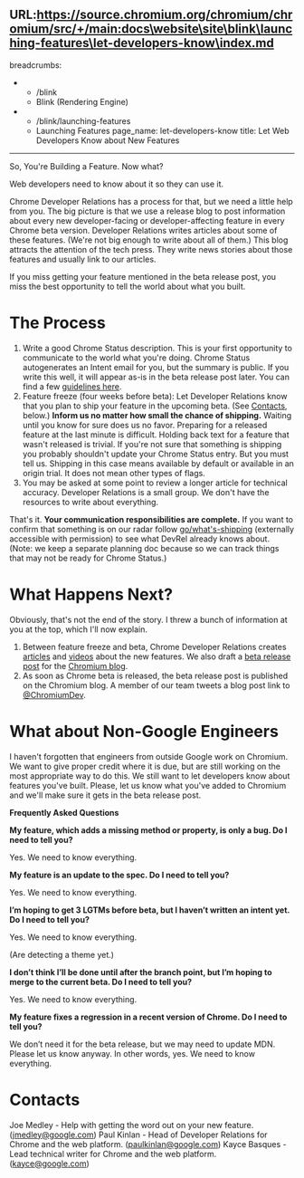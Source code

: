 URL:https://source.chromium.org/chromium/chromium/src/+/main:docs\website\site\blink\launching-features\let-developers-know\index.md
---
breadcrumbs:
- - /blink
  - Blink (Rendering Engine)
- - /blink/launching-features
  - Launching Features
page_name: let-developers-know
title: Let Web Developers Know about New Features
---

So, You're Building a Feature. Now what?

Web developers need to know about it so they can use it.

Chrome Developer Relations has a process for that, but we need a little help
from you. The big picture is that we use a release blog to post information
about every new developer-facing or developer-affecting feature in every Chrome
beta version. Developer Relations writes articles about some of these features.
(We're not big enough to write about all of them.) This blog attracts the
attention of the tech press. They write news stories about those features and
usually link to our articles.

If you miss getting your feature mentioned in the beta release post, you miss
the best opportunity to tell the world about what you built.

# The Process

1.  Write a good Chrome Status description.
    This is your first opportunity to communicate to the world what you're
    doing. Chrome Status autogenerates an Intent email for you, but the summary
    is public. If you write this well, it will appear as-is in the beta release
    post later. You can find a few [guidelines
    here](/blink/launching-features/how-chrome-status-communicates).
2.  Feature freeze (four weeks before beta): Let Developer Relations
            know that you plan to ship your feature in the upcoming beta. (See
            [Contacts](#Contacts), below.)
    **Inform us no matter how small the chance of shipping.** Waiting until you
    know for sure does us no favor. Preparing for a released feature at the last
    minute is difficult. Holding back text for a feature that wasn't released is
    trivial.
    If you're not sure that something is shipping you probably shouldn't update
    your Chrome Status entry. But you must tell us. Shipping in this case means
    available by default or available in an origin trial. It does not mean other
    types of flags.
3.  You may be asked at some point to review a longer article for
            technical accuracy. Developer Relations is a small group. We don't
            have the resources to write about everything.

That's it. **Your communication responsibilities are complete.** If you want to
confirm that something is on our radar follow
[go/what's-shipping](https://docs.google.com/spreadsheets/d/155euqrhdqVhtbAID7ydaUPjBstLIYZ4PJkpFmqJ6j-o/edit#gid=1093066458)
(externally accessible with permission) to see what DevRel already knows about.
(Note: we keep a separate planning doc because so we can track things that may
not be ready for Chrome Status.)

# What Happens Next?

Obviously, that's not the end of the story. I threw a bunch of information at
you at the top, which I'll now explain.

1.  Between feature freeze and beta, Chrome Developer Relations creates
            [articles](https://web.dev/blog/) and
            [videos](https://youtube.com/channel/UCnUYZLuoy1rq1aVMwx4aTzw)
            about the new features. We also draft a [beta release
            post](https://blog.chromium.org/search/label/beta) for the [Chromium
            blog](https://blog.chromium.org/).
2.  As soon as Chrome beta is released, the beta release post is
            published on the Chromium blog. A member of our team tweets a blog
            post link to [@ChromiumDev](https://twitter.com/ChromiumDev).

# What about Non-Google Engineers

I haven't forgotten that engineers from outside Google work on Chromium. We want
to give proper credit where it is due, but are still working on the most
appropriate way to do this. We still want to let developers know about features
you've built. Please, let us know what you've added to Chromium and we'll make
sure it gets in the beta release post.

**Frequently Asked Questions**

**My feature, which adds a missing method or property, is only a bug. Do I need
to tell you?**

Yes. We need to know everything.

**My feature is an update to the spec. Do I need to tell you?**

Yes. We need to know everything.

**I’m hoping to get 3 LGTMs before beta, but I haven’t written an intent yet. Do
I need to tell you?**

Yes. We need to know everything.

(Are detecting a theme yet.)

**I don’t think I’ll be done until after the branch point, but I’m hoping to
merge to the current beta. Do I need to tell you?**

Yes. We need to know everything.

**My feature fixes a regression in a recent version of Chrome. Do I need to tell
you?**

We don’t need it for the beta release, but we may need to update MDN. Please let
us know anyway. In other words, yes. We need to know everything.

# Contacts

Joe Medley - Help with getting the word out on your new feature.
([jmedley@google.com](mailto:jmedley@google.com))
Paul Kinlan - Head of Developer Relations for Chrome and the web platform.
([paulkinlan@google.com](mailto:paulkinlan@google.com))
Kayce Basques - Lead technical writer for Chrome and the web platform.
([kayce@google.com](mailto:kayce@google.com))
